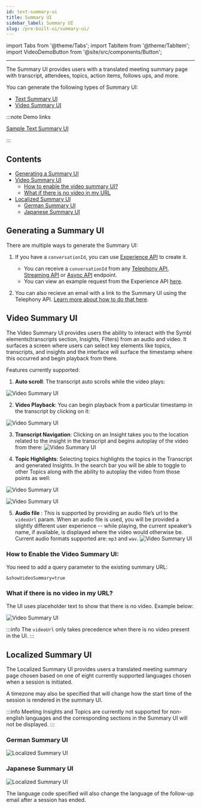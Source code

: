 ```yaml
---
id: text-summary-ui
title: Summary UI
sidebar_label: Summary UI
slug: /pre-built-ui/summary-ui/
---
```


import Tabs from '@theme/Tabs';
import TabItem from '@theme/TabItem';
import VideoDemoButton from '@site/src/components/Button';

---

The Summary UI provides users with a translated meeting summary page with transcript, attendees, topics, action items, follows ups, and more.

You can generate the following types of Summary UI:

- [Text Summary UI](/docs/pre-built-ui/experience-api#text-summary-ui)
- [Video Summary UI](/docs/pre-built-ui/experience-api#video-summary-ui)

:::note Demo links

[Sample Text Summary UI](https://oob-prod.symbl.ai/meeting/?__hstc=142565997.f13e6f687289922af636bba5b8ac2aab.1598766952817.1606472347899.1606474504198.210&__hssc=142565997.1.1606474504198&__hsfp=1690225618&_ga=2.9776305.580174444.1626193486-1247610446.1617102437#/eyJ1c2VySWQiOiJzdXJiaGlyYXRob3JlQHJhbW1lci5haSIsIm5hbWUiOiJTdXJiaGkiLCJzZXNzaW9uSWQiOiI2MzA0NTA2NTcyNzAxNjk2In0)

<VideoDemoButton href="https://meetinginsights.symbl.ai/meeting/#/eyJzZXNzaW9uSWQiOiI2NTA0OTI1MTg4MDYzMjMyIiwidmlkZW9VcmwiOiJodHRwczovL3N0b3JhZ2UuZ29vZ2xlYXBpcy5jb20vcmFtbWVyLXRyYW5zY3JpcHRpb24tYnVja2V0LzE5MzE0MjMwMjMubXA0In0=?showVideoSummary=true" text="Sample Video Summary UI" />
:::

## Contents

* [Generating a Summary UI](#generating-a-summary-ui)
* [Video Summary UI](#video-summary-ui)
	* [How to enable the video summary UI?](#how-to-enable-the-video-summary-ui)
	* [What if there is no video in my URL](#what-if-there-is-no-video-in-my-url)
* [Localized Summary UI](#localized-summary-ui)
	* [German Summary UI](#german-summary-ui)
	* [Japanese Summary UI](#japanese-summary-ui)


## Generating a Summary UI

There are multiple ways to generate the Summary UI:

1. If you have a `conversationId`, you can use [Experience API](/docs/pre-built-ui/experience-api) to create it.
	* You can receive a `conversationId` from any [Telephony API](/docs/telephony/introduction), [Streaming API](/docs/streamingapi/introduction) or [Async API](/docs/async-api/introduction) endpoint.
	* You can view an example request from the Experience API [here](/docs/pre-built-ui/experience-api#http-request).

2. You can also recieve an email with a link to the Summary UI using the Telephony API. [Learn more about how to do that here](/docs/telephony/code-snippets/receive-prebuilt-ui-email-after-conversation).


## Video Summary UI

The Video Summary UI provides users the ability to interact with the Symbl elements(transcripts section, Insights, Filters) from an audio and video. It surfaces a screen where users can select key elements like topics, transcripts, and insights and the interface will surface the timestamp where this occurred and begin playback from there.


<VideoDemoButton href="https://meetinginsights.symbl.ai/meeting/#/eyJzZXNzaW9uSWQiOiI2NTA0OTI1MTg4MDYzMjMyIiwidmlkZW9VcmwiOiJodHRwczovL3N0b3JhZ2UuZ29vZ2xlYXBpcy5jb20vcmFtbWVyLXRyYW5zY3JpcHRpb24tYnVja2V0LzE5MzE0MjMwMjMubXA0In0=?showVideoSummary=true" text="Demo of Video Summary UI" />

Features currently supported:

1. <strong>Auto scroll</strong>: The transcript auto scrolls while the video plays:

![Video Summary UI](/img/videosummaryUI.gif)



2. **Video Playback**: You can begin playback from a particular timestamp in the transcript by clicking on it:



![Video Summary UI](/img/vs2.gif)



3. **Transcript Navigation**: Clicking on an Insight takes you to the location related to the insight in the transcript and begins autoplay of the video from there:
    ![Video Summary UI](/img/vs3.gif)



4. **Topic Highlights**: Selecting topics highlights the topics in the Transcript and generated Insights. In the search bar you will be able to toggle to other Topics along with the ability to autoplay the video from those points as well:

![Video Summary UI](/img/vs4.gif)

![Video Summary UI](/img/vs42.gif)


5. **Audio file** : This is supported by providing an audio file’s url to the `videoUrl` param. When an audio file is used, you will be provided a slightly different user experience -- while playing, the current speaker’s name, if available, is displayed where the video would otherwise be. Current audio formats supported are: `mp3` and `wav`.
    ![Video Summary UI](/img/audio-video-summary.gif)


### How to Enable the Video Summary UI:

You need to add a query parameter to the existing summary URL:

`&showVideoSummary=true`

### What if there is no video in my URL?

The UI uses placeholder text to show that there is no video. Example below:

![Video Summary UI](/img/vs5.png)


:::info
The `videoUrl` only takes precedence when there is no video present in the UI.
:::

## Localized Summary UI

The Localized Summary UI provides users a translated meeting summary page chosen based on one of eight currently supported languages chosen when a session is initiated.

A timezone may also be specified that will change how the start time of the session is rendered in the summary UI.

:::info
Meeting Insights and Topics are currently not supported for non-english languages and the corresponding sections in the Summary UI will not be displayed.
:::

### German Summary UI

![Localized Summary UI](/img/germansummaryui.png)

### Japanese Summary UI

![Localized Summary UI](/img/Japsummaryui.png)

The language code specified will also change the language of the follow-up email after a session has ended.

